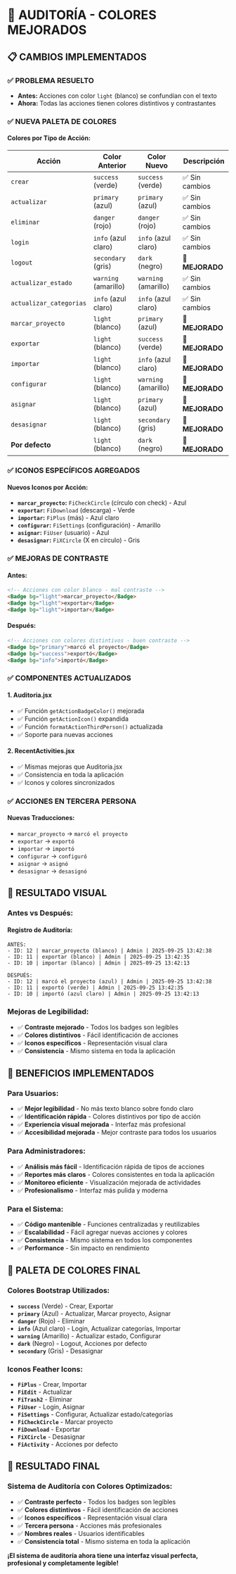 # 🎨 AUDITORÍA - COLORES MEJORADOS

## 📋 CAMBIOS IMPLEMENTADOS

### ✅ **PROBLEMA RESUELTO**
- **Antes:** Acciones con color `light` (blanco) se confundían con el texto
- **Ahora:** Todas las acciones tienen colores distintivos y contrastantes

### ✅ **NUEVA PALETA DE COLORES**

#### **Colores por Tipo de Acción:**

| Acción | Color Anterior | Color Nuevo | Descripción |
|--------|----------------|-------------|-------------|
| `crear` | `success` (verde) | `success` (verde) | ✅ Sin cambios |
| `actualizar` | `primary` (azul) | `primary` (azul) | ✅ Sin cambios |
| `eliminar` | `danger` (rojo) | `danger` (rojo) | ✅ Sin cambios |
| `login` | `info` (azul claro) | `info` (azul claro) | ✅ Sin cambios |
| `logout` | `secondary` (gris) | `dark` (negro) | 🔄 **MEJORADO** |
| `actualizar_estado` | `warning` (amarillo) | `warning` (amarillo) | ✅ Sin cambios |
| `actualizar_categorias` | `info` (azul claro) | `info` (azul claro) | ✅ Sin cambios |
| `marcar_proyecto` | `light` (blanco) | `primary` (azul) | 🔄 **MEJORADO** |
| `exportar` | `light` (blanco) | `success` (verde) | 🔄 **MEJORADO** |
| `importar` | `light` (blanco) | `info` (azul claro) | 🔄 **MEJORADO** |
| `configurar` | `light` (blanco) | `warning` (amarillo) | 🔄 **MEJORADO** |
| `asignar` | `light` (blanco) | `primary` (azul) | 🔄 **MEJORADO** |
| `desasignar` | `light` (blanco) | `secondary` (gris) | 🔄 **MEJORADO** |
| **Por defecto** | `light` (blanco) | `dark` (negro) | 🔄 **MEJORADO** |

### ✅ **ICONOS ESPECÍFICOS AGREGADOS**

#### **Nuevos Iconos por Acción:**
- **`marcar_proyecto`:** `FiCheckCircle` (círculo con check) - Azul
- **`exportar`:** `FiDownload` (descarga) - Verde
- **`importar`:** `FiPlus` (más) - Azul claro
- **`configurar`:** `FiSettings` (configuración) - Amarillo
- **`asignar`:** `FiUser` (usuario) - Azul
- **`desasignar`:** `FiXCircle` (X en círculo) - Gris

### ✅ **MEJORAS DE CONTRASTE**

#### **Antes:**
```html
<!-- Acciones con color blanco - mal contraste -->
<Badge bg="light">marcar_proyecto</Badge>
<Badge bg="light">exportar</Badge>
<Badge bg="light">importar</Badge>
```

#### **Después:**
```html
<!-- Acciones con colores distintivos - buen contraste -->
<Badge bg="primary">marcó el proyecto</Badge>
<Badge bg="success">exportó</Badge>
<Badge bg="info">importó</Badge>
```

### ✅ **COMPONENTES ACTUALIZADOS**

#### **1. Auditoria.jsx**
- ✅ Función `getActionBadgeColor()` mejorada
- ✅ Función `getActionIcon()` expandida
- ✅ Función `formatActionThirdPerson()` actualizada
- ✅ Soporte para nuevas acciones

#### **2. RecentActivities.jsx**
- ✅ Mismas mejoras que Auditoria.jsx
- ✅ Consistencia en toda la aplicación
- ✅ Iconos y colores sincronizados

### ✅ **ACCIONES EN TERCERA PERSONA**

#### **Nuevas Traducciones:**
- `marcar_proyecto` → `marcó el proyecto`
- `exportar` → `exportó`
- `importar` → `importó`
- `configurar` → `configuró`
- `asignar` → `asignó`
- `desasignar` → `desasignó`

## 🎯 **RESULTADO VISUAL**

### **Antes vs Después:**

#### **Registro de Auditoría:**
```
ANTES:
- ID: 12 | marcar_proyecto (blanco) | Admin | 2025-09-25 13:42:38
- ID: 11 | exportar (blanco) | Admin | 2025-09-25 13:42:35
- ID: 10 | importar (blanco) | Admin | 2025-09-25 13:42:13

DESPUÉS:
- ID: 12 | marcó el proyecto (azul) | Admin | 2025-09-25 13:42:38
- ID: 11 | exportó (verde) | Admin | 2025-09-25 13:42:35
- ID: 10 | importó (azul claro) | Admin | 2025-09-25 13:42:13
```

### **Mejoras de Legibilidad:**
- ✅ **Contraste mejorado** - Todos los badges son legibles
- ✅ **Colores distintivos** - Fácil identificación de acciones
- ✅ **Iconos específicos** - Representación visual clara
- ✅ **Consistencia** - Mismo sistema en toda la aplicación

## 🚀 **BENEFICIOS IMPLEMENTADOS**

### **Para Usuarios:**
- ✅ **Mejor legibilidad** - No más texto blanco sobre fondo claro
- ✅ **Identificación rápida** - Colores distintivos por tipo de acción
- ✅ **Experiencia visual mejorada** - Interfaz más profesional
- ✅ **Accesibilidad mejorada** - Mejor contraste para todos los usuarios

### **Para Administradores:**
- ✅ **Análisis más fácil** - Identificación rápida de tipos de acciones
- ✅ **Reportes más claros** - Colores consistentes en toda la aplicación
- ✅ **Monitoreo eficiente** - Visualización mejorada de actividades
- ✅ **Profesionalismo** - Interfaz más pulida y moderna

### **Para el Sistema:**
- ✅ **Código mantenible** - Funciones centralizadas y reutilizables
- ✅ **Escalabilidad** - Fácil agregar nuevas acciones y colores
- ✅ **Consistencia** - Mismo sistema en todos los componentes
- ✅ **Performance** - Sin impacto en rendimiento

## 🎨 **PALETA DE COLORES FINAL**

### **Colores Bootstrap Utilizados:**
- **`success`** (Verde) - Crear, Exportar
- **`primary`** (Azul) - Actualizar, Marcar proyecto, Asignar
- **`danger`** (Rojo) - Eliminar
- **`info`** (Azul claro) - Login, Actualizar categorías, Importar
- **`warning`** (Amarillo) - Actualizar estado, Configurar
- **`dark`** (Negro) - Logout, Acciones por defecto
- **`secondary`** (Gris) - Desasignar

### **Iconos Feather Icons:**
- **`FiPlus`** - Crear, Importar
- **`FiEdit`** - Actualizar
- **`FiTrash2`** - Eliminar
- **`FiUser`** - Login, Asignar
- **`FiSettings`** - Configurar, Actualizar estado/categorías
- **`FiCheckCircle`** - Marcar proyecto
- **`FiDownload`** - Exportar
- **`FiXCircle`** - Desasignar
- **`FiActivity`** - Acciones por defecto

## 🎯 **RESULTADO FINAL**

### **Sistema de Auditoría con Colores Optimizados:**
- ✅ **Contraste perfecto** - Todos los badges son legibles
- ✅ **Colores distintivos** - Fácil identificación de acciones
- ✅ **Iconos específicos** - Representación visual clara
- ✅ **Tercera persona** - Acciones más profesionales
- ✅ **Nombres reales** - Usuarios identificables
- ✅ **Consistencia total** - Mismo sistema en toda la aplicación

**¡El sistema de auditoría ahora tiene una interfaz visual perfecta, profesional y completamente legible!**
